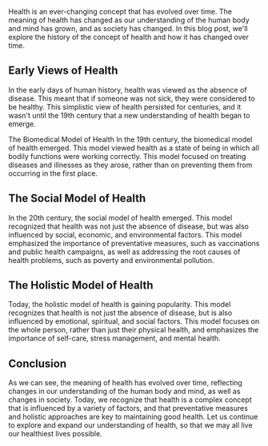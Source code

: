 Health is an ever-changing concept that has evolved over time. The meaning of health has changed as our understanding of the human body and mind has grown, and as society has changed. In this blog post, we'll explore the history of the concept of health and how it has changed over time.

## Early Views of Health

In the early days of human history, health was viewed as the absence of disease. This meant that if someone was not sick, they were considered to be healthy. This simplistic view of health persisted for centuries, and it wasn't until the 19th century that a new understanding of health began to emerge.

The Biomedical Model of Health
In the 19th century, the biomedical model of health emerged. This model viewed health as a state of being in which all bodily functions were working correctly. This model focused on treating diseases and illnesses as they arose, rather than on preventing them from occurring in the first place.

## The Social Model of Health

In the 20th century, the social model of health emerged. This model recognized that health was not just the absence of disease, but was also influenced by social, economic, and environmental factors. This model emphasized the importance of preventative measures, such as vaccinations and public health campaigns, as well as addressing the root causes of health problems, such as poverty and environmental pollution.

## The Holistic Model of Health

Today, the holistic model of health is gaining popularity. This model recognizes that health is not just the absence of disease, but is also influenced by emotional, spiritual, and social factors. This model focuses on the whole person, rather than just their physical health, and emphasizes the importance of self-care, stress management, and mental health.

## Conclusion

As we can see, the meaning of health has evolved over time, reflecting changes in our understanding of the human body and mind, as well as changes in society. Today, we recognize that health is a complex concept that is influenced by a variety of factors, and that preventative measures and holistic approaches are key to maintaining good health. Let us continue to explore and expand our understanding of health, so that we may all live our healthiest lives possible.

